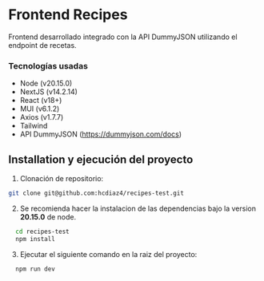 
# Frontend Recipes

Frontend desarrollado integrado con la API DummyJSON utilizando el endpoint de recetas.


### Tecnologías usadas

- Node (v20.15.0)
- NextJS (v14.2.14)
- React (v18+)
- MUI (v6.1.2)
- Axios (v1.7.7)
- Tailwind
- API DummyJSON (https://dummyjson.com/docs)


## Installation y ejecución del proyecto

1. Clonación de repositorio:

```bash
git clone git@github.com:hcdiaz4/recipes-test.git
```

2. Se recomienda hacer la instalacion de las dependencias bajo la version **20.15.0** de node.

```bash
  cd recipes-test
  npm install
```

3. Ejecutar el siguiente comando en la raiz del proyecto:

```bash
  npm run dev
```
    